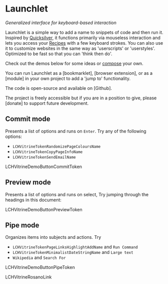 # Launchlet
_Generalized interface for keyboard-based interaction_

Launchlet is a simple way to add a name to snippets of code and then run it. Inspired by [Quicksilver](https://qsapp.com), it functions primarily via mouseless interaction and lets you access your [Recipes](LCHVitrineTokenGuideURL) with a few keyboard strokes. You can also use it to customize websites in the same way as 'userscripts' or 'userstyles'. Optimized to be fast so that you can 'think then do'.

Check out the demos below for some ideas or [compose](LCHVitrineTokenComposeURL) your own.

You can run Launchlet as a [bookmarklet], [browser extension], or as a [module] in your own project to add a 'jump to' functionality.

The code is open-source and available on [Github].

The project is freely accessible but if you are in a position to give, please [donate] to support future development.

## Commit mode

Presents a list of options and runs on `Enter`. Try any of the following options:
- `LCHVitrineTokenRandomizePageColoursName`
- `LCHVitrineTokenCopyPageInfoName`
- `LCHVitrineTokenSendEmailName`

LCHVitrineDemoButtonCommitToken

## Preview mode

Presents a list of options and runs on select, Try jumping through the headings in this document:

LCHVitrineDemoButtonPreviewToken

## Pipe mode

Organizes items into subjects and actions. Try
- `LCHVitrineTokenPageLinksHighlightAddName` and `Run Command`
- `LCHVitrineTokenMinimalistDateStringName` and `Large text`
- `Wikipedia` and `Search For`

LCHVitrineDemoButtonPipeToken

LCHVitrineRosanoLink
